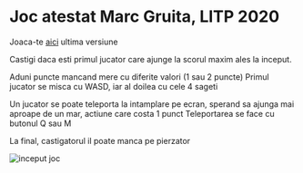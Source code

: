 # Joc atestat Marc Gruita, LITP 2020
Joaca-te [aici](https://www.gruita.ro) ultima versiune

Castigi daca esti primul jucator care ajunge la scorul maxim ales la inceput.

Aduni puncte mancand mere cu diferite valori (1 sau 2 puncte)
Primul jucator se misca cu WASD, iar al doilea cu cele 4 sageti

Un jucator se poate teleporta la intamplare pe ecran, sperand sa ajunga mai aproape de un mar, actiune care costa 1 punct
Teleportarea se face cu butonul Q sau M

La final, castigatorul il poate manca pe pierzator

![inceput joc](https://imgur.com/Psrc5De.png)
